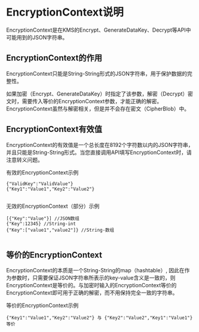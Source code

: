 # EncryptionContext说明

EncryptionContext是在KMS的Encrypt、GenerateDataKey、Decrypt等API中可能用到的JSON字符串。

## EncryptionContext的作用

EncryptionContext只能是String-String形式的JSON字符串，用于保护数据的完整性。

如果加密（Encrypt、GenerateDataKey）时指定了该参数，解密（Decrypt）密文时，需要传入等价的EncryptionContext参数，才能正确的解密。EncryptionContext虽然与解密相关，但是并不会存在密文（CipherBlob）中。

## EncryptionContext有效值

EncryptionContext的有效值是一个总长度在8192个字符数以内的JSON字符串，并且只能是String-String形式。当您直接调用API填写EncryptionContext时，请注意转义问题。

有效的EncryptionContext示例

```
{"ValidKey":"ValidValue"}
{"Key1":"Value1","Key2":"Value2"}
            
```

无效的EncryptionContext（部分）示例

```
[{"Key":"Value"}] //JSON数组
{"Key":12345} //String-int
{"Key":["value1","value2"]} //String-数组
            
```

## 等价的EncryptionContext

EncryptionContext的本质是一个String-String的map（hashtable）, 因此在作为参数时，只需要保证JSON字符串所表示的key-value含义是一致的，则EncryptionContext是等价的。与加密时输入的EncryptionContext等价的EncryptionContext即可用于正确的解密，而不用保持完全一致的字符串。

等价的EncryptionContext示例

```
{"Key1":"Value1","Key2":"Value2"} 与 {"Key2":"Value2","Key1":"Value1"} 等价
            
```

